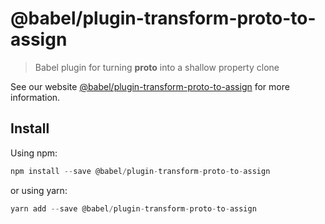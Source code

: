 # @babel/plugin-transform-proto-to-assign

> Babel plugin for turning __proto__ into a shallow property clone

See our website [@babel/plugin-transform-proto-to-assign](https://new.babeljs.io/docs/en/next/babel-plugin-transform-proto-to-assign.html) for more information.

## Install

Using npm:

```js
npm install --save @babel/plugin-transform-proto-to-assign
```

or using yarn:

```js
yarn add --save @babel/plugin-transform-proto-to-assign
```
